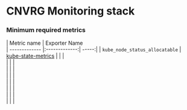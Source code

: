 # CNVRG Monitoring stack

### Minimum required metrics
| Metric name   | Exporter Name           
| ------------- |:-------------:| -----:|
| `kube_node_status_allocatable` | [kube-state-metrics](https://github.com/kubernetes/kube-state-metrics)
|       |       |   
|       |       |   
|       |       |   
|       |       |   
|       |       |   
|       |       |   
|       |       |   
|       |       |   
